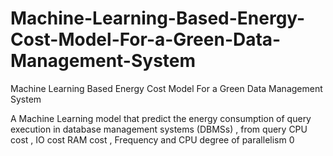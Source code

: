 # Machine-Learning-Based-Energy-Cost-Model-For-a-Green-Data-Management-System
Machine Learning Based Energy Cost Model For a Green Data Management System

A Machine Learning model that predict the energy consumption of query execution
in database management systems (DBMSs) , from query CPU cost , IO cost RAM cost , Frequency and CPU degree of parallelism 0 
